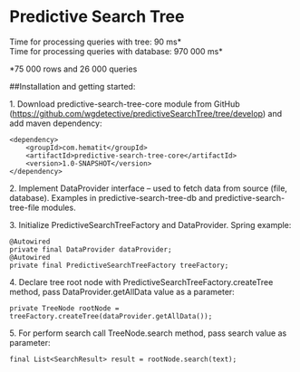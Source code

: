 # Predictive Search Tree
Time for processing queries with tree: 90 ms*  
Time for processing queries with database: 970 000 ms*  

*75 000 rows and 26 000 queries

##Installation and getting started:
  
1\.	Download predictive-search-tree-core module from GitHub (https://github.com/wgdetective/predictiveSearchTree/tree/develop) and add maven dependency:
```
<dependency>  
    <groupId>com.hematit</groupId>  
    <artifactId>predictive-search-tree-core</artifactId>  
    <version>1.0-SNAPSHOT</version>  
</dependency>
```
2\.	Implement DataProvider interface – used to fetch data from source (file, database). Examples in predictive-search-tree-db and predictive-search-tree-file modules.

3\.	Initialize PredictiveSearchTreeFactory and DataProvider. Spring example:  
```    
@Autowired  
private final DataProvider dataProvider;  
@Autowired  
private final PredictiveSearchTreeFactory treeFactory;
```

4\.	Declare tree root node with PredictiveSearchTreeFactory.createTree method, pass DataProvider.getAllData value as a parameter:  
```
private TreeNode rootNode = treeFactory.createTree(dataProvider.getAllData());
```

5\.	For perform search call TreeNode.search method, pass search value as parameter:  
```
final List<SearchResult> result = rootNode.search(text);
```
